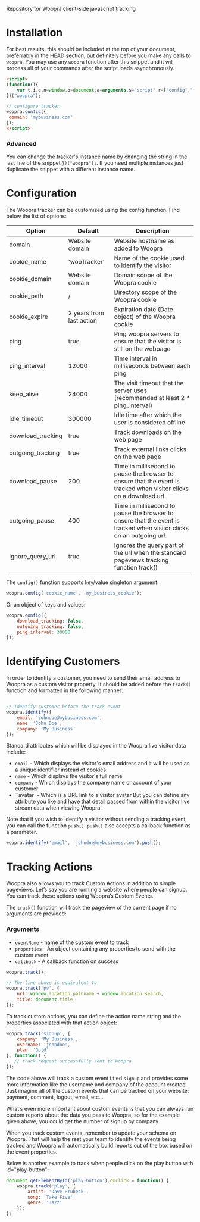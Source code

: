 Repository for Woopra client-side javascript tracking

# Installation
For best results, this should be included at the top of your document, preferrably in the HEAD section,
but definitely before you make any calls to `woopra`.  You may use any `woopra` function after this snippet
and it will process all of your commands after the script loads asynchronously.

```html
<script>
(function(){
	var t,i,e,n=window,o=document,a=arguments,s="script",r=["config","track","identify","visit","push","call"],c=function(){var t,i=this;for(i._e=[],t=0;r.length>t;t++)(function(t){i[t]=function(){return i._e.push([t].concat(Array.prototype.slice.call(arguments,0))),i}})(r[t])};for(n._w=n._w||{},t=0;a.length>t;a++)n._w[a[t]]=n[a[t]]=n[a[t]]||new c;i=o.createElement(s),i.async=1,i.src="//static.woopra.com/js/w.js",e=o.getElementsByTagName(s)[0],e.parentNode.insertBefore(i,e)
})("woopra");

// configure tracker
woopra.config({
 domain: 'mybusiness.com'
});
</script>
```

### Advanced
You can change the tracker's instance name by changing the string in the last line of the snippet `})("woopra");`.
If you need multiple instances just duplicate the snippet with a different instance name.


# Configuration

The Woopra tracker can be customized using the config function. Find below the list of options:

Option | Default | Description
--- | --- | ---
domain | Website domain | Website hostname as added to Woopra
cookie_name | 'wooTracker' | Name of the cookie used to identify the visitor
cookie_domain | Website domain | Domain scope of the Woopra cookie
cookie_path | / | Directory scope of the Woopra cookie
cookie_expire | 2 years from last action | Expiration date (Date object) of the Woopra cookie
ping | true | Ping woopra servers to ensure that the visitor is still on the webpage
ping_interval | 12000 | Time interval in milliseconds between each ping
keep_alive | 24000 | The visit timeout that the server uses (recommended at least 2 * ping_interval)
idle_timeout | 300000 | Idle time after which the user is considered offline
download_tracking | true | Track downloads on the web page
outgoing_tracking | true | Track external links clicks on the web page
download_pause | 200 | Time in millisecond to pause the browser to ensure that the event is tracked when visitor clicks on a download url.
outgoing_pause | 400 | Time in millisecond to pause the browser to ensure that the event is tracked when visitor clicks on an outgoing url.
ignore_query_url | true | Ignores the query part of the url when the standard pageviews tracking function track()
The `config()` function supports key/value singleton argument:

```javascript
woopra.config('cookie_name', 'my_business_cookie');
```
Or an object of keys and values:

```javascript
woopra.config({
    download_tracking: false,
    outgoing_tracking: false,
    ping_interval: 30000
});
```

# Identifying Customers

In order to identify a customer, you need to send their email address to Woopra as a custom visitor property. It should
be added before the `track()` function and formatted in the following manner:

```javascript

// Identify customer before the track event
woopra.identify({
    email: 'johndoe@mybusiness.com',
    name: 'John Doe',
    company: 'My Business'
});
```

Standard attributes which will be displayed in the Woopra live visitor data include:

* `email` - Which displays the visitor's email address and it will be used as a unique identifier instead of cookies.
* `name` - Which displays the visitor's full name
* `company` - Which displays the company name or account of your customer
* ``avatar` - Which is a URL link to a visitor avatar
But you can define any attribute you like and have that detail passed from within the visitor live stream data when viewing Woopra.

Note that if you wish to identify a visitor without sending a tracking event, you can call the function `push()`.
`push()` also accepts a callback function as a parameter.

```javascript
woopra.identify('email', 'johndoe@mybusiness.com').push();
```
# Tracking Actions
Woopra also allows you to track Custom Actions in addition to simple pageviews. Let’s say you are running a website
where people can signup. You can track these actions using Woopra’s Custom Events.

The `track()` function will track the pageview of the current page if no arguments are provided:

### Arguments
 * `eventName` - name of the custom event to track
 * `properties` - An object containing any properties to send with the custom event
 * `callback` - A callback function on success

```javascript
woopra.track();

// The line above is equivalent to
woopra.track('pv', {
    url: window.location.pathname + window.location.search,
    title: document.title,
});
```
To track custom actions, you can define the action name string and the properties associated with that action object:

```javascript
woopra.track('signup', {
    company: 'My Business',
    username: 'johndoe',
    plan: 'Gold'
}, function() {
   // track request successfully sent to Woopra
});
```
The code above will track a custom event titled `signup` and provides some more information like the username and company of the account created. Just imagine all of the custom events that can be tracked on your website: payment, comment, logout, email, etc…

What’s even more important about custom events is that you can always run custom reports about the data you pass to Woopra, so for the example given above, you could get the number of signup by company.

When you track custom events, remember to update your schema on Woopra. That will help the rest your team to identify the events being tracked and Woopra will automatically build reports out of the box based on the event properties.

Below is another example to track when people click on the play button with id="play-button":

```javascript
document.getElementById('play-button').onclick = function() {
	woopra.track('play', {
		artist: 'Dave Brubeck',
		song: 'Take Five',
		genre: 'Jazz'
	});
};
```
